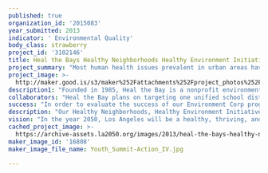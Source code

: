 ```yaml
---
published: true
organization_id: '2015083'
year_submitted: 2013
indicator: ' Environmental Quality'
body_class: strawberry
project_id: '3102146'
title: Heal the Bays Healthy Neighborhoods Healthy Environment Initiative
project_summary: "Most human health issues prevalent in urban areas have at their root an environmental component. Whether it is air pollution and asthma, water pollution and infectious diseases, urban blight and psycho-social disorders, or poor planning (no parks and lots of junk food outlets) and obesity, there is a nexus between the built environment and human health, between environmental health and community health. Since 2005, Heal the Bay has served as an educational and advocacy resource for those residing within the Compton Creek Watershed, an impaired 42-square mile sub-watershed of the Los Angeles River Watershed. The region is historically underserved, park-poor, severely economically challenged, suffers from chronic litter problems, and is also home to one of California’s most polluted waterbodies - Compton Creek. The Creek, which is on the State's list of impaired waterbodies, drains portions of the City of Los Angeles (Watts, Vermont Knolls), South Gate, Lynwood, Compton, and Los Angeles County (Florence/Firestone, Willowbrook, Athens), before discharging into the Los Angeles River and San Pedro Bay.\r\n\r\nThrough our work in the Compton Creek Watershed, we have witnessed for ourselves this lack of understanding regarding the relationship of the environment in students’, residents’, and policymakers’ lives. As such, it is impossible to affect behavioral change for a healthier environment if the agents of the change do not know the issues, see themselves as having a role, or the tools to make it happen.\r\n\r\nFor this grant, Heal the Bay intends to target the next generation through our Healthy Neighborhoods, Healthy Environment Initiative (HNHE), specifically through our Environmental Corps campaign. We will target the scholastic youth of a specific unified school district in the South Los Angeles area; we will develop new leaders who have an understanding of the nexus between environmental and community health through the lens of water. The HNHE’s programs are designed to provide participants a holistic approach to understanding, addressing, and ultimately changing their environment. \r\n\r\nThe Environment Corps has nine educational and action-oriented programming elements to engage a majority, if not all, grade levels (K-12) in a unified school district. The program takes into consideration EEI (Education and the Environment) essential principles and concepts, state and national academic content standards, as well as STEM (Science, Technology, Engineering and Math) principles, and steeps them in local social, cultural, and economic conditions when implemented. \r\n\r\nThe Environment Corps consists of: Speakers Bureau, Santa Monica Pier Aquarium’s Youth Environmental Education Program, Aqua Explorers, Lunch n’ Learn, Coastal Cleanup Education Day, “The Story of Water,” Creek 101, Youth/Teacher Summits, and Digi-Green.  \r\n\r\nBy inundating a school district over a five-month period with environmental programming, students, teachers, parents and district officials are all simultaneously experiencing a similar environmental literacy campaign at the same time. In addition, this targeted population will possess a level of understanding between environment and community to begin making informed decisions about follow through with behavioral changes.\r\n\r\nIn today’s economic climate, we often have a difficult time justifying spending money on environmental projects, no matter how critical, when money is so desperately needed to fund our schools.  We would embrace this grant as an opportunity to close that gap, and bestow much-needed funds and resources to a school district, while moving the marker forward on environmental change. \r\n\r\nThrough our Healthy Neighborhoods, Healthy Environment Initiative (HN/HE) Environment Corps, we are committed to:\r\n\r\nWorking with a specific school district to foster on-the-ground environmental improvement projects (e.g. campus and neighborhood cleanups, campus gardens);\r\n\r\nProviding high-quality, standards-aligned environmental education curriculum for thousands of students and their teachers through our partnerships with schools (prek-12th grade), colleges and youth-serving organizations; \r\n\r\nCoordinating presentations about environmental issues and solutions where students live, attend school, and recreate; \r\n\r\nCreating opportunities to participate in capacity-building workshops (e.g. how to communicate with policymakers), team-building summits (e.g. the power of networking and community organizing); and hands-on stewardship activities (e.g. removing trash from the banks of Compton Creek); \r\n\r\nStrengthening civic engagement outcomes by mobilizing students in a specific school district;\r\n\r\nGrooming the next generation of environmental leaders tasked with leading the charge in 10 years, 2050, and beyond.\r\n\r\nThese programs working together in a focused manner will increase student access to parks and local open spaces, allowing them to participate in programs that benefit the local watershed."
project_image: >-
  http://maker.good.is/s3/maker%252Fattachments%252Fproject_photos%252Fimages%252F16808%252Fdisplay%252FYouth_Summit-Action_IV.jpg=c570x385
description1: "Founded in 1985, Heal the Bay is a nonprofit environmental organization making Southern California coastal waters and watersheds, including Santa Monica Bay, safe, healthy and clean. We use science, education, community action and advocacy to fulfill our mission.\r\n\r\nHeal the Bay's first major challenge as a grassroots organization was taking on the Los Angeles’ Hyperion Sewage Treatment Plant. At the time, Hyperion was breaking the law on several counts, including the dumping of sewage sludge into the Bay. Heal the Bay attacked on many fronts: holding rallies at the beach, informing the media and the public about what was happening, packing hearing rooms, testifying before regulatory agencies, and signing up members along the coast. Due in large part to Heal the Bay’s efforts, the City of Los Angeles was forced to rebuild Hyperion and stop dumping sludge into the Bay. In the years since, Heal the Bay has been overjoyed to see the return of plant and animal life to the former \"dead\" zone in the Bay, and to know that ocean users are much less likely to become ill from swimming in contaminated coastal waters. \r\n\r\nRecent achievements:\r\n\r\nThe Education and Environment Initiative (EEI) \r\nAs a co-author of AB1548, more commonly known as the Education and the Environment Initiative (EEI), Heal the Bay has helped bring environmental education to classrooms throughout the state and at all grade levels. Staff continues to work closely with National Geographic and local school districts to ensure that the new curriculum is accessible to classroom educators and their students.\r\n\r\nMarine Protected Areas (MPAs) \r\nDue in large part to Heal the Bay’s efforts, new MPAs have been established along the Southern California coastline. These underwater “safe havens” allow marine life, especially those fish stocks suffering from the great decline, to replenish and thrive. Heal the Bay will continue to educate ocean users, including anglers, about the benefits of MPA and monitor activities through our citizen-led MPA Watch program.\r\n\r\nCombating Plastic Pollution \r\nHeal the Bay continues to lead the charge on banning environmentally harmful and fiscally wasteful single-use plastic bags throughout the state. Staff is gearing up to work closely with policymakers and additional stakeholders to facilitate the adoption of a bag ban in the City of Los Angeles.\r\n\r\nEnvironmental Stewardship and Volunteerism \r\nAn astounding 36,400 volunteers participated in Heal the Bay-coordinated beach cleanups in Los Angeles County from November 2011-September 2012 (includes Coastal Cleanup Day 2012).\r\n\r\nThe WAYS Reading & Fitness Park \r\nIn partnership with Wisdom Academy for Young Scientists (a charter elementary school in South Los Angeles), Heal the Bay is developing a multi-use park, which will serve as an outdoor classroom, community green space, fitness area, and water-quality improvement project in a community that is already underserved and disproportionately lacking park space.  \r\n"
collaborators: "Heal the Bay plans on targeting one unified school district in order to implement Environmental Corps. \r\n\r\nThere are two unified school districts we are currently evaluating: Lynwood and Inglewood. Based on district considerations and fit with other Heal the Bay programs and interest, we will make a decision prior to the grant award—if selected. \r\n\r\nOur partners for the respective school districts would be:\r\nLynwood: 12 elementary schools, 3 middle schools, 3 high schools, district administration, district board members, local PTA, and Booster Clubs.\r\n\r\nInglewood: 11 elementary, 2 middle schools, 4 high schools, district administration, district board members, local PTA and Booster Clubs.\r\n"
success: "In order to evaluate the success of our Environment Corp programs, we will measure the following:\r\n\r\nResults of a pre- and post- environmental literacy surveys that we will conduct; \r\n\r\nOn the-ground environmental improvement projects and policies throughout the school district’s high schools (e.g. campus and neighborhood cleanups, increasing permeable campus space through the use of learning gardens);\r\n\r\nParticipation in public policy events (testifying, letter writing, or social media);\r\n\r\nParticipation in Heal the Bay-sponsored events (Coastal Cleanup Day, Day Without A Bag, and policy issue);\r\n\r\nTotal number of participants and those who state that they will matriculate into more-advanced programs; \r\n\r\nThe number of followers and/or participants related to our social media components over the grant period: Twitter parties, Instagram contests, Facebook posts, and Youtube posts.     \r\n\r\nEach of the nine programs includes qualitative analysis of knowledge learned, skills gained, and attitude/perspective change  (one of the best indicators of behavior change). The specific evaluation technique changes from activity to activity. For example, Creek 101 uses simple pre- and post- test measures to evaluate base knowledge and acquired knowledge.\r\n \r\nIn addition to the above metrics for evaluation, Heal the Bay uses an internal ‘logic’ model to quantify program effectiveness. Finally, feedback from program participants and the community at large also helps us shape our programs, refine our messages and goals, and better communicate with our target audiences.\r\n"
description: "Our Healthy Neighborhoods, Healthy Environment Initiative’s Environmental Corps campaign will benefit our fellow Angelenos by creating an entire community of educated and empowered individuals working to increase the amount of safe, clean, and healthy open space in the region, while also benefiting local waters and watersheds.  \r\n\r\nWe will work throughout the targeted district from kindergarten through high school, as well as working with parents and district staff, to ensure that they are all receiving consistent message points.\r\n\r\nMost people are unaware of how they impact the environment both in negative and positive ways. Our programs will increase understanding of basic scientific concepts as they relate to the environment, issues of pollution, and methods of conservation and stewardship.  We will then take it a step further and work with the community and implement effective strategies of conservation such as community and school cleanups; creating learning gardens on campuses that increase permeable space; and provide students with easy access to green space, organizing campus recycling programs.  \r\n\r\nAdditionally, we will work with the communities to empower them to take on projects that they are passionate about as they relate to creating a healthier environment, providing access to experts, funds and volunteers to implement these projects.  \r\n\r\nOur Speakers Bureau program is the easiest access point into our programs, providing information and conservation strategies to students and adults of all ages through assemblies at the schools. Elementary and middle school students will benefit from the Youth Environmental Education Program at Heal the Bay’s Santa Monica Pier Aquarium (SMPA), which provides hands-on, standards-based classroom field and lab-based programs.  \r\n\r\nWe will target elementary school students through our Aqua Explorers program (a multi-class lesson for 3rd/4th graders in partnership with LA Neighborhood Land Trust, Children’s Nature Institute and reDiscover; Lunch n’ Learn (a combination classroom presentation with an educational beach field trip); and Coastal Cleanup Education Day (which takes 2nd-5th graders through an intense day of exploration, education, and stewardship at the beach).  \r\n\r\nWe will target 8th grade students with the Story of Water 4-week program, leading to a school-wide behavioral change project.  Creek 101 will work with 6th-12th grade students in a 3-part class and field based education and stewardship program.  \r\n\r\nYouth/Teacher Summits will provide in-depth focused training to students and adults throughout the district.  Our new Digi-Green program will use social media and digital technologies to share ideas, experiences, and generate civic engagement and stewardship opportunities to all ages.    \r\n\r\n"
vision: "In the year 2050, Los Angeles will be a healthy, thriving, and desirable place to live.\r\n\r\nLos Angeles will be a model green city with some of the best air and water quality in the nation due in large part to the invention and implementation of innovative green technologies at the Ports of Los Angeles and Long Beach; the popularity of low-emission cars and LEED certified buildings;, solar-powered public transportation; strict, enforceable water quality standards; and fully implemented stormwater reclamation and reuse technologies (to address water supply needs).\r\n\r\nNeighborhoods and waterways will be free of single-use plastic bags and bottles, polystyrene, and products treated with Phthalates, including Bisphenol A, a chemical believed to be harmful for humans and marine life.\r\n\r\nHigh-quality environmental education curriculum will be taught at all Los Angeles area schools (K-12th grade) and will include ongoing stewardship opportunities. \r\n\r\nEnvironmental stewardship, neighborhood beautification efforts and coastal cleanups will be a key component of ongoing civic engagement.\r\n\r\nOverall, our Healthy Neighborhoods, Healthy Environment Initiative’s Environmental Corps campaign will work to create a Los Angeles 2050 where people have access to parks and local open spaces, individuals and families would be able to interact with local waters without fear of infection or sickness, and all of the connections between environmental and community health will be positive ones. \r\n"
cached_project_image: >-
  https://archive-assets.la2050.org/images/2013/heal-the-bays-healthy-neighborhoods-healthy-environment-initiative/maker.good.is/s3/maker%252Fattachments%252Fproject_photos%252Fimages%252F16808%252Fdisplay%252FYouth_Summit-Action_IV.jpg=c570x385.jpg
maker_image_id: '16808'
maker_image_file_name: Youth_Summit-Action_IV.jpg

---
```

